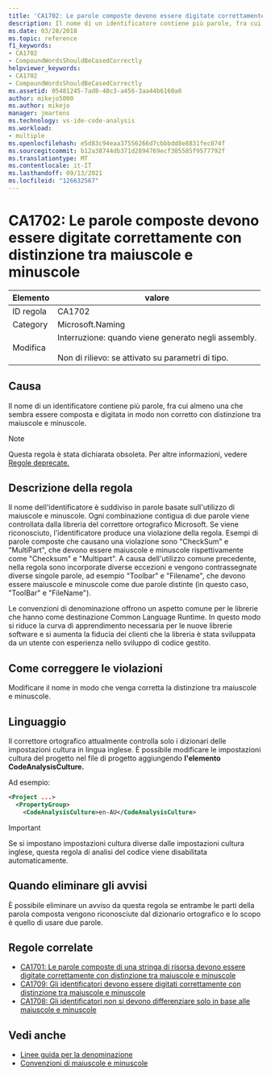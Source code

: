 ```yaml
---
title: 'CA1702: Le parole composte devono essere digitate correttamente con distinzione tra maiuscole e minuscole'
description: Il nome di un identificatore contiene più parole, fra cui almeno una che sembra essere composta e digitata in modo non corretto con distinzione tra maiuscole e minuscole.
ms.date: 03/28/2018
ms.topic: reference
f1_keywords:
- CA1702
- CompoundWordsShouldBeCasedCorrectly
helpviewer_keywords:
- CA1702
- CompoundWordsShouldBeCasedCorrectly
ms.assetid: 05481245-7ad8-48c3-a456-3aa44b6160a6
author: mikejo5000
ms.author: mikejo
manager: jmartens
ms.technology: vs-ide-code-analysis
ms.workload:
- multiple
ms.openlocfilehash: e5d83c94eaa37556266d7cbbbdd8e8831fec074f
ms.sourcegitcommit: b12a38744db371d2894769ecf305585f9577792f
ms.translationtype: MT
ms.contentlocale: it-IT
ms.lasthandoff: 09/13/2021
ms.locfileid: "126632567"
---
```

# <a name="ca1702-compound-words-should-be-cased-correctly"></a>CA1702: Le parole composte devono essere digitate correttamente con distinzione tra maiuscole e minuscole

|Elemento|valore|
|-|-|
|ID regola|CA1702|
|Category|Microsoft.Naming|
|Modifica|Interruzione: quando viene generato negli assembly.<br /><br /> Non di rilievo: se attivato su parametri di tipo.|

## <a name="cause"></a>Causa
Il nome di un identificatore contiene più parole, fra cui almeno una che sembra essere composta e digitata in modo non corretto con distinzione tra maiuscole e minuscole.

> [!NOTE]
> Questa regola è stata dichiarata obsoleta. Per altre informazioni, vedere [Regole deprecate.](fxcop-unported-deprecated-rules.md)

## <a name="rule-description"></a>Descrizione della regola

Il nome dell'identificatore è suddiviso in parole basate sull'utilizzo di maiuscole e minuscole. Ogni combinazione contigua di due parole viene controllata dalla libreria del correttore ortografico Microsoft. Se viene riconosciuto, l'identificatore produce una violazione della regola. Esempi di parole composte che causano una violazione sono "CheckSum" e "MultiPart", che devono essere maiuscole e minuscole rispettivamente come "Checksum" e "Multipart". A causa dell'utilizzo comune precedente, nella regola sono incorporate diverse eccezioni e vengono contrassegnate diverse singole parole, ad esempio "Toolbar" e "Filename", che devono essere maiuscole e minuscole come due parole distinte (in questo caso, "ToolBar" e "FileName").

Le convenzioni di denominazione offrono un aspetto comune per le librerie che hanno come destinazione Common Language Runtime. In questo modo si riduce la curva di apprendimento necessaria per le nuove librerie software e si aumenta la fiducia dei clienti che la libreria è stata sviluppata da un utente con esperienza nello sviluppo di codice gestito.

## <a name="how-to-fix-violations"></a>Come correggere le violazioni

Modificare il nome in modo che venga corretta la distinzione tra maiuscole e minuscole.

## <a name="language"></a>Linguaggio

Il correttore ortografico attualmente controlla solo i dizionari delle impostazioni cultura in lingua inglese. È possibile modificare le impostazioni cultura del progetto nel file di progetto aggiungendo **l'elemento CodeAnalysisCulture.**

Ad esempio:

```xml
<Project ...>
  <PropertyGroup>
    <CodeAnalysisCulture>en-AU</CodeAnalysisCulture>
```

> [!IMPORTANT]
> Se si impostano impostazioni cultura diverse dalle impostazioni cultura inglese, questa regola di analisi del codice viene disabilitata automaticamente.

## <a name="when-to-suppress-warnings"></a>Quando eliminare gli avvisi

È possibile eliminare un avviso da questa regola se entrambe le parti della parola composta vengono riconosciute dal dizionario ortografico e lo scopo è quello di usare due parole.

## <a name="related-rules"></a>Regole correlate

- [CA1701: Le parole composte di una stringa di risorsa devono essere digitate correttamente con distinzione tra maiuscole e minuscole](../code-quality/ca1701.md)
- [CA1709: Gli identificatori devono essere digitati correttamente con distinzione tra maiuscole e minuscole](../code-quality/ca1709.md)
- [CA1708: Gli identificatori non si devono differenziare solo in base alle maiuscole e minuscole](/dotnet/fundamentals/code-analysis/quality-rules/ca1708)

## <a name="see-also"></a>Vedi anche

- [Linee guida per la denominazione](/dotnet/standard/design-guidelines/naming-guidelines)
- [Convenzioni di maiuscole e minuscole](/dotnet/standard/design-guidelines/capitalization-conventions)
